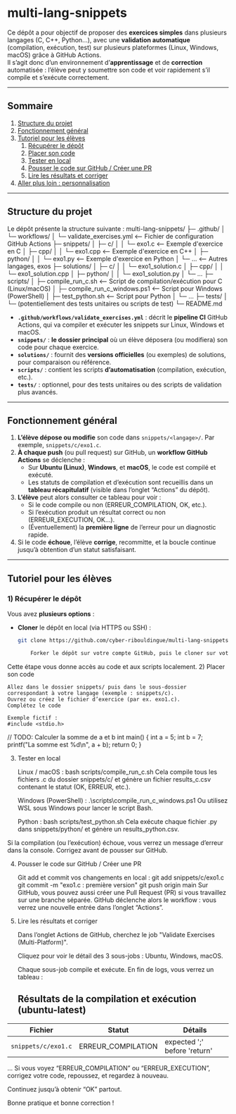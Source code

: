 # multi-lang-snippets

Ce dépôt a pour objectif de proposer des **exercices simples** dans plusieurs langages (C, C++, Python...), avec une **validation automatique** (compilation, exécution, test) sur plusieurs plateformes (Linux, Windows, macOS) grâce à GitHub Actions.  
Il s’agit donc d’un environnement d’**apprentissage** et de **correction** automatisée : l’élève peut y soumettre son code et voir rapidement s’il compile et s’exécute correctement.

---

## Sommaire

1. [Structure du projet](#structure-du-projet)  
2. [Fonctionnement général](#fonctionnement-général)  
3. [Tutoriel pour les élèves](#tutoriel-pour-les-élèves)  
   1. [Récupérer le dépôt](#1-récupérer-le-dépôt)  
   2. [Placer son code](#2-placer-son-code)  
   3. [Tester en local](#3-tester-en-local)  
   4. [Pousser le code sur GitHub / Créer une PR](#4-pousser-le-code-sur-github--créer-une-pr)  
   5. [Lire les résultats et corriger](#5-lire-les-résultats-et-corriger)  
4. [Aller plus loin : personnalisation](#aller-plus-loin--personnalisation)

---

## Structure du projet

Le dépôt présente la structure suivante :
multi-lang-snippets/
├─ .github/ │ └─ workflows/ │ └─ validate_exercises.yml <-- Fichier de configuration GitHub Actions ├─ snippets/ │ ├─ c/ │ │ └─ exo1.c <-- Exemple d'exercice en C │ ├─ cpp/ │ │ └─ exo1.cpp <-- Exemple d'exercice en C++ │ ├─ python/ │ │ └─ exo1.py <-- Exemple d'exercice en Python │ └─ ... <-- Autres langages, exos ├─ solutions/ │ ├─ c/ │ │ └─ exo1_solution.c │ ├─ cpp/ │ │ └─ exo1_solution.cpp │ ├─ python/ │ │ └─ exo1_solution.py │ └─ ... ├─ scripts/ │ ├─ compile_run_c.sh <-- Script de compilation/exécution pour C (Linux/macOS) │ ├─ compile_run_c_windows.ps1 <-- Script pour Windows (PowerShell) │ ├─ test_python.sh <-- Script pour Python │ └─ ... ├─ tests/ │ └─ (potentiellement des tests unitaires ou scripts de test) └─ README.md


- **`.github/workflows/validate_exercises.yml`** : décrit le **pipeline CI** GitHub Actions, qui va compiler et exécuter les snippets sur Linux, Windows et macOS.  
- **`snippets/`** : **le dossier principal** où un élève déposera (ou modifiera) son code pour chaque exercice.  
- **`solutions/`** : fournit des **versions officielles** (ou exemples) de solutions, pour comparaison ou référence.  
- **`scripts/`** : contient les scripts **d’automatisation** (compilation, exécution, etc.).  
- **`tests/`** : optionnel, pour des tests unitaires ou des scripts de validation plus avancés.

---

## Fonctionnement général

1. **L’élève dépose ou modifie** son code dans `snippets/<langage>/`. Par exemple, `snippets/c/exo1.c`.  
2. **À chaque push** (ou pull request) sur GitHub, un **workflow GitHub Actions** se déclenche :  
   - Sur **Ubuntu (Linux)**, **Windows**, et **macOS**, le code est compilé et exécuté.  
   - Les statuts de compilation et d’exécution sont recueillis dans un **tableau récapitulatif** (visible dans l’onglet “Actions” du dépôt).  
3. **L’élève** peut alors consulter ce tableau pour voir :  
   - Si le code compile ou non (ERREUR_COMPILATION, OK, etc.).  
   - Si l’exécution produit un résultat correct ou non (ERREUR_EXECUTION, OK…).  
   - (Éventuellement) la **première ligne** de l’erreur pour un diagnostic rapide.  
4. Si le code **échoue**, l’élève **corrige**, recommitte, et la boucle continue jusqu’à obtention d’un statut satisfaisant.

---

## Tutoriel pour les élèves

### 1) Récupérer le dépôt

Vous avez **plusieurs options** :

- **Cloner** le dépôt en local (via HTTPS ou SSH) :  
  ```bash
  git clone https://github.com/cyber-ribouldingue/multi-lang-snippets.git

      Forker le dépôt sur votre compte GitHub, puis le cloner sur votre machine.

Cette étape vous donne accès au code et aux scripts localement.
2) Placer son code

    Allez dans le dossier snippets/ puis dans le sous-dossier correspondant à votre langage (exemple : snippets/c).
    Ouvrez ou créez le fichier d’exercice (par ex. exo1.c).
    Complétez le code 

    Exemple fictif :
    #include <stdio.h>

// TODO: Calculer la somme de a et b
int main() {
    int a = 5;
    int b = 7;
    printf("La somme est %d\n", a + b);
    return 0;
}

3) Tester en local

    Linux / macOS :
   bash scripts/compile_run_c.sh
   Cela compile tous les fichiers .c du dossier snippets/c/ et génère un fichier results_c.csv contenant le statut (OK,    ERREUR, etc.).

   Windows (PowerShell) :
   .\scripts\compile_run_c_windows.ps1
   Ou utilisez WSL sous Windows pour lancer le script Bash.

   Python :
   bash scripts/test_python.sh
       Cela exécute chaque fichier .py dans snippets/python/ et génère un results_python.csv.

Si la compilation (ou l’exécution) échoue, vous verrez un message d’erreur dans la console. Corrigez avant de pousser sur GitHub.

4) Pousser le code sur GitHub / Créer une PR

    Git add et commit vos changements en local :
   git add snippets/c/exo1.c
git commit -m "exo1.c : première version"
git push origin main
    Sur GitHub, vous pouvez aussi créer une Pull Request (PR) si vous travaillez sur une branche séparée.
    GitHub déclenche alors le workflow : vous verrez une nouvelle entrée dans l’onglet “Actions”.

5) Lire les résultats et corriger

    Dans l’onglet Actions de GitHub, cherchez le job "Validate Exercises (Multi-Platform)".

    Cliquez pour voir le détail des 3 sous-jobs : Ubuntu, Windows, macOS.

    Chaque sous-job compile et exécute. En fin de logs, vous verrez un tableau :
   ## Résultats de la compilation et exécution (ubuntu-latest)
| Fichier                | Statut               | Détails                      |
|------------------------|----------------------|-----------------------------|
| `snippets/c/exo1.c`   | ERREUR_COMPILATION   | expected ';' before 'return'
...
Si vous voyez “ERREUR_COMPILATION” ou “ERREUR_EXECUTION”, corrigez votre code, repoussez, et regardez à nouveau.

Continuez jusqu’à obtenir “OK” partout.


Bonne pratique et bonne correction !

   



